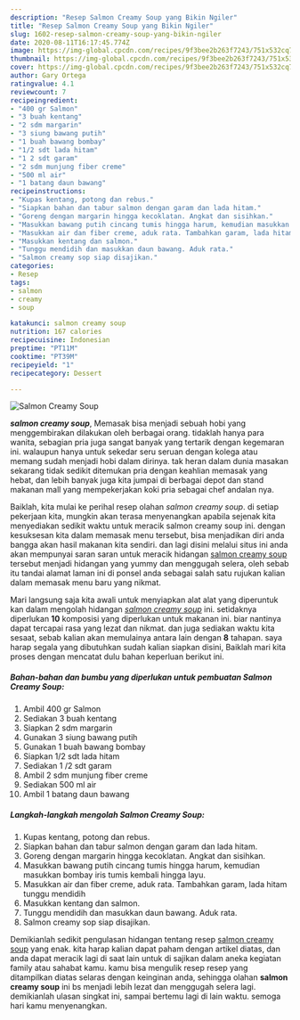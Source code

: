 ```yaml
---
description: "Resep Salmon Creamy Soup yang Bikin Ngiler"
title: "Resep Salmon Creamy Soup yang Bikin Ngiler"
slug: 1602-resep-salmon-creamy-soup-yang-bikin-ngiler
date: 2020-08-11T16:17:45.774Z
image: https://img-global.cpcdn.com/recipes/9f3bee2b263f7243/751x532cq70/salmon-creamy-soup-foto-resep-utama.jpg
thumbnail: https://img-global.cpcdn.com/recipes/9f3bee2b263f7243/751x532cq70/salmon-creamy-soup-foto-resep-utama.jpg
cover: https://img-global.cpcdn.com/recipes/9f3bee2b263f7243/751x532cq70/salmon-creamy-soup-foto-resep-utama.jpg
author: Gary Ortega
ratingvalue: 4.1
reviewcount: 7
recipeingredient:
- "400 gr Salmon"
- "3 buah kentang"
- "2 sdm margarin"
- "3 siung bawang putih"
- "1 buah bawang bombay"
- "1/2 sdt lada hitam"
- "1 2 sdt garam"
- "2 sdm munjung fiber creme"
- "500 ml air"
- "1 batang daun bawang"
recipeinstructions:
- "Kupas kentang, potong dan rebus."
- "Siapkan bahan dan tabur salmon dengan garam dan lada hitam."
- "Goreng dengan margarin hingga kecoklatan. Angkat dan sisihkan."
- "Masukkan bawang putih cincang tumis hingga harum, kemudian masukkan bombay iris tumis kembali hingga layu."
- "Masukkan air dan fiber creme, aduk rata. Tambahkan garam, lada hitam tunggu mendidih"
- "Masukkan kentang dan salmon."
- "Tunggu mendidih dan masukkan daun bawang. Aduk rata."
- "Salmon creamy sop siap disajikan."
categories:
- Resep
tags:
- salmon
- creamy
- soup

katakunci: salmon creamy soup 
nutrition: 167 calories
recipecuisine: Indonesian
preptime: "PT11M"
cooktime: "PT39M"
recipeyield: "1"
recipecategory: Dessert

---
```



![Salmon Creamy Soup](https://img-global.cpcdn.com/recipes/9f3bee2b263f7243/751x532cq70/salmon-creamy-soup-foto-resep-utama.jpg)

<b><i>salmon creamy soup</i></b>, Memasak bisa menjadi sebuah hobi yang menggembirakan dilakukan oleh berbagai orang. tidaklah hanya para wanita, sebagian pria juga sangat banyak yang tertarik dengan kegemaran ini. walaupun hanya untuk sekedar seru seruan dengan kolega atau memang sudah menjadi hobi dalam dirinya. tak heran dalam dunia masakan sekarang tidak sedikit ditemukan pria dengan keahlian memasak yang hebat, dan lebih banyak juga kita jumpai di berbagai depot dan stand makanan mall yang mempekerjakan koki pria sebagai chef andalan nya.

Baiklah, kita mulai ke perihal resep olahan <i>salmon creamy soup</i>. di setiap pekerjaan kita, mungkin akan terasa menyenangkan apabila sejenak kita menyediakan sedikit waktu untuk meracik salmon creamy soup ini. dengan kesuksesan kita dalam memasak menu tersebut, bisa menjadikan diri anda bangga akan hasil makanan kita sendiri. dan lagi disini melalui situs ini anda akan mempunyai saran saran untuk meracik hidangan <u>salmon creamy soup</u> tersebut menjadi hidangan yang yummy dan menggugah selera, oleh sebab itu tandai alamat laman ini di ponsel anda sebagai salah satu rujukan kalian dalam memasak menu baru yang nikmat.




Mari langsung saja kita awali untuk menyiapkan alat alat yang diperuntuk kan dalam mengolah hidangan <u><i>salmon creamy soup</i></u> ini. setidaknya diperlukan <b>10</b> komposisi yang diperlukan untuk makanan ini. biar nantinya dapat tercapai rasa yang lezat dan nikmat. dan juga sediakan waktu kita sesaat, sebab kalian akan memulainya antara lain dengan <b>8</b> tahapan. saya harap segala yang dibutuhkan sudah kalian siapkan disini, Baiklah mari kita proses dengan mencatat dulu bahan keperluan berikut ini.

<!--inarticleads1-->

##### Bahan-bahan dan bumbu yang diperlukan untuk pembuatan Salmon Creamy Soup:

1. Ambil 400 gr Salmon
1. Sediakan 3 buah kentang
1. Siapkan 2 sdm margarin
1. Gunakan 3 siung bawang putih
1. Gunakan 1 buah bawang bombay
1. Siapkan 1/2 sdt lada hitam
1. Sediakan 1 /2 sdt garam
1. Ambil 2 sdm munjung fiber creme
1. Sediakan 500 ml air
1. Ambil 1 batang daun bawang




<!--inarticleads2-->

##### Langkah-langkah mengolah Salmon Creamy Soup:

1. Kupas kentang, potong dan rebus.
1. Siapkan bahan dan tabur salmon dengan garam dan lada hitam.
1. Goreng dengan margarin hingga kecoklatan. Angkat dan sisihkan.
1. Masukkan bawang putih cincang tumis hingga harum, kemudian masukkan bombay iris tumis kembali hingga layu.
1. Masukkan air dan fiber creme, aduk rata. Tambahkan garam, lada hitam tunggu mendidih
1. Masukkan kentang dan salmon.
1. Tunggu mendidih dan masukkan daun bawang. Aduk rata.
1. Salmon creamy sop siap disajikan.




Demikianlah sedikit pengulasan hidangan tentang resep <u>salmon creamy soup</u> yang enak. kita harap kalian dapat paham dengan artikel diatas, dan anda dapat meracik lagi di saat lain untuk di sajikan dalam aneka kegiatan family atau sahabat kamu. kamu bisa mengulik resep resep yang ditampilkan diatas selaras dengan keinginan anda, sehingga olahan <b>salmon creamy soup</b> ini bs menjadi lebih lezat dan menggugah selera lagi. demikianlah ulasan singkat ini, sampai bertemu lagi di lain waktu. semoga hari kamu menyenangkan.
